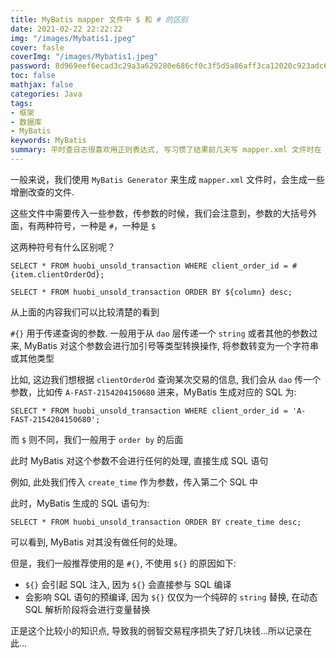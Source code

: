 ```yaml
---
title: MyBatis mapper 文件中 $ 和 # 的区别
date: 2021-02-22 22:22:22
img: "/images/Mybatis1.jpeg"
cover: fasle
coverImg: "/images/Mybatis1.jpeg"
password: 8d969eef6ecad3c29a3a629280e686cf0c3f5d5a86aff3ca12020c923adc6c92
toc: false
mathjax: false
categories: Java
tags:
- 框架
- 数据库
- MyBatis
keywords: MyBatis
summary: 平时查日志很喜欢用正则表达式, 写习惯了结果前几天写 mapper.xml 文件时在 SQL 中手误把 `#` 写成了 `$`, 结果运行的时候报错了, 导致半天没看出来哪错了...找到原因之后很无语, SQL 看了半天都没觉着那有问题, 哈哈哈哈, 这下长记性了
---
```


一般来说，我们使用 `MyBatis Generator` 来生成 `mapper.xml` 文件时，会生成一些增删改查的文件.

这些文件中需要传入一些参数，传参数的时候，我们会注意到，参数的大括号外面，有两种符号，一种是 `#`，一种是 `$`

这两种符号有什么区别呢？

```mysql
SELECT * FROM huobi_unsold_transaction WHERE client_order_id = #{item.clientOrderOd};

SELECT * FROM huobi_unsold_transaction ORDER BY ${column} desc;
```

从上面的内容我们可以比较清楚的看到

`#{}` 用于传递查询的参数. 一般用于从 `dao` 层传递一个 `string` 或者其他的参数过来, MyBatis 对这个参数会进行加引号等类型转换操作, 将参数转变为一个字符串或其他类型

比如, 这边我们想根据 `clientOrderOd` 查询某次交易的信息, 我们会从 `dao` 传一个参数，比如传 `A-FAST-2154204150680` 进来，MyBatis 生成对应的 SQL 为:

```mysql
SELECT * FROM huobi_unsold_transaction WHERE client_order_id = 'A-FAST-2154204150680';
```

而 `$` 则不同，我们一般用于 `order by` 的后面

此时 MyBatis 对这个参数不会进行任何的处理, 直接生成 SQL 语句

例如, 此处我们传入 `create_time` 作为参数，传入第二个 SQL 中

此时，MyBatis 生成的 SQL 语句为:

```mysql
SELECT * FROM huobi_unsold_transaction ORDER BY create_time desc;
```

可以看到, MyBatis 对其没有做任何的处理。

但是，我们一般推荐使用的是 `#{}`, 不使用 `${}` 的原因如下:

- `${}` 会引起 SQL 注入, 因为 `${}` 会直接参与 SQL 编译
- 会影响 SQL 语句的预编译, 因为 `${}` 仅仅为一个纯碎的 `string` 替换, 在动态 SQL 解析阶段将会进行变量替换

正是这个比较小的知识点, 导致我的弱智交易程序损失了好几块钱...所以记录在此...
